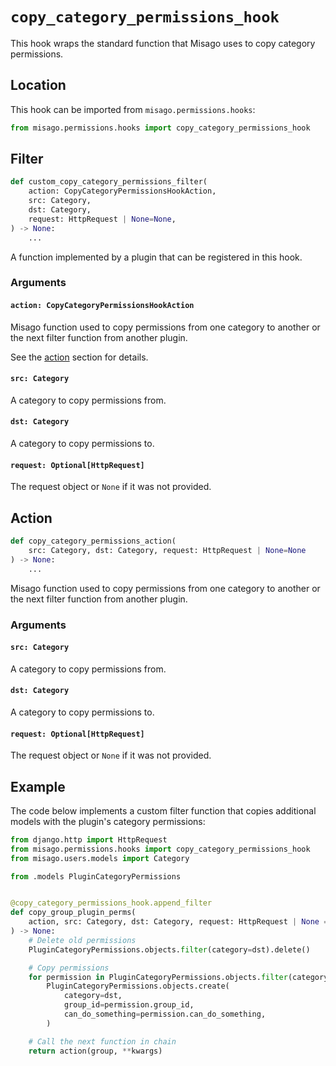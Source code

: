 # `copy_category_permissions_hook`

This hook wraps the standard function that Misago uses to copy category permissions.


## Location

This hook can be imported from `misago.permissions.hooks`:

```python
from misago.permissions.hooks import copy_category_permissions_hook
```


## Filter

```python
def custom_copy_category_permissions_filter(
    action: CopyCategoryPermissionsHookAction,
    src: Category,
    dst: Category,
    request: HttpRequest | None=None,
) -> None:
    ...
```

A function implemented by a plugin that can be registered in this hook.


### Arguments

#### `action: CopyCategoryPermissionsHookAction`

Misago function used to copy permissions from one category to another or the next filter function from another plugin.

See the [action](#action) section for details.


#### `src: Category`

A category to copy permissions from.


#### `dst: Category`

A category to copy permissions to.


#### `request: Optional[HttpRequest]`

The request object or `None` if it was not provided.


## Action

```python
def copy_category_permissions_action(
    src: Category, dst: Category, request: HttpRequest | None=None
) -> None:
    ...
```

Misago function used to copy permissions from one category to another or the next filter function from another plugin.


### Arguments

#### `src: Category`

A category to copy permissions from.


#### `dst: Category`

A category to copy permissions to.


#### `request: Optional[HttpRequest]`

The request object or `None` if it was not provided.


## Example

The code below implements a custom filter function that copies additional models with the plugin's category permissions:

```python
from django.http import HttpRequest
from misago.permissions.hooks import copy_category_permissions_hook
from misago.users.models import Category

from .models PluginCategoryPermissions


@copy_category_permissions_hook.append_filter
def copy_group_plugin_perms(
    action, src: Category, dst: Category, request: HttpRequest | None = None,
) -> None:
    # Delete old permissions
    PluginCategoryPermissions.objects.filter(category=dst).delete()

    # Copy permissions
    for permission in PluginCategoryPermissions.objects.filter(category=src):
        PluginCategoryPermissions.objects.create(
            category=dst,
            group_id=permission.group_id,
            can_do_something=permission.can_do_something,
        )

    # Call the next function in chain
    return action(group, **kwargs)
```